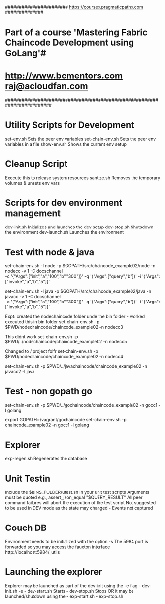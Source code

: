 ####################### https://courses.pragmaticpaths.com ##############
# Part of a course 'Mastering Fabric Chaincode Development using GoLang'#
# http://www.bcmentors.com      raj@acloudfan.com                       #
#########################################################################

Utility Scripts for Development
===============================
set-env.sh              Sets the peer env variables
set-chain-env.sh        Sets the peer env variables in a file
show-env.sh             Shows the current env setup

Cleanup Script
==============
Execute this to release system resources 
santize.sh              Removes the temporary volumes & unsets env vars

Scripts for dev environment management
======================================
dev-init.sh             Initializes and launches the dev setup
dev-stop.sh             Shutsdown the environment
dev-launch.sh           Launches the environment

Test with node & java
=====================
set-chain-env.sh   -l node -p $GOPATH/src/chaincode_example02/node -n nodecc -v 1 -C docschannel \
                   -c '{"Args":["init","a","100","b","300"]}' -q '{"Args":["query","b"]}' -i  '{"Args":["invoke","a","b","5"]}'

set-chain-env.sh   -l java -p $GOPATH/src/chaincode_example02/java -n javacc -v 1 -C docschannel \
                   -c '{"Args":["init","a","100","b","300"]}' -q '{"Args":["query","b"]}' -i  '{"Args":["invoke","a","b","5"]}'


Expt:
created the nodechaincode folder unde the bin folder - worked
executed this in bin folder
set-chain-env.sh -p $PWD/nodechaincode/chaincode_example02 -n nodecc3

This didnt work
set-chain-env.sh -p $PWD/../nodechaincode/chaincode_example02 -n nodecc5

Changed to / project folfr
set-chain-env.sh -p $PWD/nodechaincode/chaincode_example02 -n nodecc4

set-chain-env.sh -p $PWD/../javachaincode/chaincode_example02 -n javacc2 -l java

Test - non gopath go
====================
set-chain-env.sh -p $PWD/../gochaincode/chaincode_example02 -n gocc1 -l golang

export GOPATH=/vagrant/gochaincode
set-chain-env.sh -p chaincode_example02 -n gocc1 -l golang

Explorer
========
exp-regen.sh        Regenerates the database

Unit Testin
===========
Include the $BINS_FOLDER/utest.sh in your unit test scripts
Arguments must be quoted e.g., assert_json_equal "$QUERY_RESULT" 
All peer command failures will abort the execution of the test script
Not suggested to be used in DEV mode as the state may changed - 
Events not captured

Couch DB
========
Environment needs to be initialized with the option -s 
The 5984 port is forwarded so you may access the fauxton interface
http://localhost:5984/_utils

Launching the explorer
======================
Explorer may be launched as part of the dev-init using the -e flag
    - dev-init.sh -e
    - dev-start.sh      Starts 
    - dev-stop.sh       Stops
OR it may be launched/shutdown using the 
    - exp-start.sh
    - exp-stop.sh